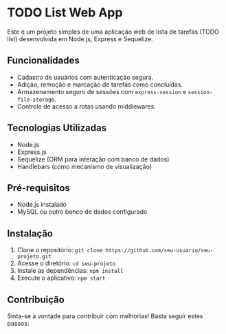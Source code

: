 # TODO List Web App

Este é um projeto simples de uma aplicação web de lista de tarefas (TODO list) desenvolvida em Node.js, Express e Sequelize.

## Funcionalidades

- Cadastro de usuários com autenticação segura.
- Adição, remoção e marcação de tarefas como concluídas.
- Armazenamento seguro de sessões com `express-session` e `session-file-storage`.
- Controle de acesso a rotas usando middlewares.

## Tecnologias Utilizadas

- Node.js
- Express.js
- Sequelize (ORM para interação com banco de dados)
- Handlebars (como mecanismo de visualização)

## Pré-requisitos

- Node.js instalado
- MySQL ou outro banco de dados configurado

## Instalação

1. Clone o repositório: `git clone https://github.com/seu-usuario/seu-projeto.git`
2. Acesse o diretório: `cd seu-projeto`
3. Instale as dependências: `npm install`
4. Execute o aplicativo: `npm start`

## Contribuição

Sinta-se à vontade para contribuir com melhorias! Basta seguir estes passos:


